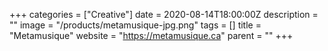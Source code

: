 +++
categories = ["Creative"]
date = 2020-08-14T18:00:00Z
description = ""
image = "/products/metamusique-jpg.png"
tags = []
title = "Metamusique"
website = "https://metamusique.ca"
parent = ""
+++
